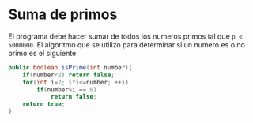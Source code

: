 # Suma de primos

El programa debe hacer sumar de todos los numeros primos tal que `p < 5000000`. El algoritmo que se utilizo para determinar si un numero es o no primo es el siguiente:

```java
public boolean isPrime(int number){
    if(number<2) return false;
    for(int i=2; i*i<=number; ++i)
        if(number%i == 0)
            return false;
    return true;
}
```